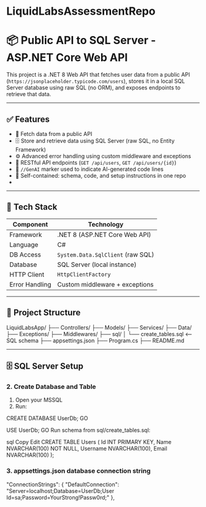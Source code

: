 # LiquidLabsAssessmentRepo

# 📦 Public API to SQL Server - ASP.NET Core Web API

This project is a .NET 8 Web API that fetches user data from a public API (`https://jsonplaceholder.typicode.com/users`), stores it in a local SQL Server database using raw SQL (no ORM), and exposes endpoints to retrieve that data.

---

## ✅ Features

- 🔌 Fetch data from a public API
- 🗄️ Store and retrieve data using SQL Server (raw SQL, no Entity Framework)
- ⚙️ Advanced error handling using custom middleware and exceptions
- 📡 RESTful API endpoints (`GET /api/users`, `GET /api/users/{id}`)
- 🧠 `//GenAI` marker used to indicate AI-generated code lines
- 📁 Self-contained: schema, code, and setup instructions in one repo
- 
- ---

## 🧰 Tech Stack

| Component    | Technology        |
|--------------|-------------------|
| Framework    | .NET 8 (ASP.NET Core Web API) |
| Language     | C#                |
| DB Access    | `System.Data.SqlClient` (raw SQL) |
| Database     | SQL Server (local instance) |
| HTTP Client  | `HttpClientFactory` |
| Error Handling | Custom middleware + exceptions |

---

## 📁 Project Structure

LiquidLabsApp/
├── Controllers/
├── Models/
├── Services/
├── Data/
├── Exceptions/
├── Middlewares/
├── sql/
│ └── create_tables.sql <-- SQL schema
├── appsettings.json
├── Program.cs
├── README.md

---

## 🗄️ SQL Server Setup
  
### 2. Create Database and Table

1. Open your MSSQL
2. Run:

CREATE DATABASE UserDb;
GO

USE UserDb;
GO
Run schema from sql/create_tables.sql:

sql
Copy
Edit
CREATE TABLE Users (
    Id INT PRIMARY KEY,
    Name NVARCHAR(100) NOT NULL,
    Username NVARCHAR(100),
    Email NVARCHAR(100)
);

### 3. appsettings.json database connection string 

"ConnectionStrings": {
    "DefaultConnection": "Server=localhost;Database=UserDb;User Id=sa;Password=YourStrong!Passw0rd;"
  },
